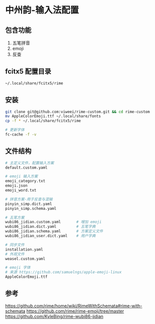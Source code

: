 # 中州韵-输入法配置

## 包含功能
1. 五笔拼音 
2. emoji 
3. 反查


## fcitx5 配置目录
```sh
~/.local/share/fcitx5/rime
```

## 安装
```sh
git clone git@github.com:viweei/rime-custom.git && cd rime-custom
mv AppleColorEmoji.ttf ~/.local/share/fonts
cp -f * ~/.local/share/fcitx5/rime

# 更新字体
fc-cache -f -v
```


## 文件结构
```sh
# 主定义文件，配置输入方案
default.custom.yaml

# emoji 输入方案
emoji_category.txt
emoji.json
emoji_word.txt

# 拼音方案-用于反查与混输
pinyin_simp.dict.yaml
pinyin_simp.schema.yaml

# 五笔方案
wubi86_jidian.custom.yaml 		# 增加 emoji
wubi86_jidian.dict.yaml			# 五笔字典
wubi86_jidian.schema.yaml		# 方案定义文件
wubi86_jidian_user.dict.yaml	# 用户字典

# 同步文件
installation.yaml
# 外观文件
weasel.custom.yaml

# emoji 字体
# 来源 https://github.com/samuelngs/apple-emoji-linux
AppleColorEmoji.ttf
```

## 参考
https://github.com/rime/home/wiki/RimeWithSchemata#rime-with-schemata
https://github.com/rime/rime-emoji/tree/master
https://github.com/KyleBing/rime-wubi86-jidian
